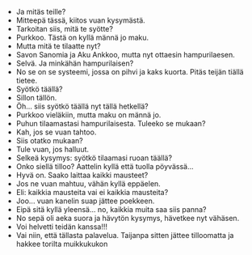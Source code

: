- Ja mitäs teille?
- Mitteepä tässä, kiitos vuan kysymästä.
- Tarkoitan siis, mitä te syötte?
- Purkkoo. Tästä on kyllä männä jo maku.
- Mutta mitä te tilaatte nyt?
- Savon Sanomia ja Aku Ankkoo, mutta nyt ottaesin hampurilaesen.
- Selvä. Ja minkähän hampurilaisen?
- No se on se systeemi, jossa on pihvi ja kaks kuorta. Pitäs teijän tiällä tietee.
- Syötkö täällä?
- Sillon tällön.
- Öh... siis syötkö täällä nyt tällä hetkellä?
- Purkkoo vieläkiin, mutta maku on männä jo.
- Puhun tilaamastasi hampurilaisesta. Tuleeko se mukaan?
- Kah, jos se vuan tahtoo.
- Siis otatko mukaan?
- Tule vuan, jos halluut.
- Selkeä kysymys: syötkö tilaamasi ruoan täällä?
- Onko siellä tilloo? Aattelin kyllä että tuolla pöyvässä...
- Hyvä on. Saako laittaa kaikki mausteet?
- Jos ne vuan mahtuu, vähän kyllä eppäelen.
- Eli: kaikkia mausteita vai ei kaikkia mausteita?
- Joo... vuan kanelin suap jättee poekkeen.
- Eipä sitä kyllä yleensä... no, kaikkia muita saa siis panna?
- No sepä oli aeka suora ja hävytön kysymys, hävetkee nyt vähäsen.
- Voi helvetti teidän kanssa!!!
- Vai niin, että tällasta palavelua. Taijanpa sitten jättee tilloomatta ja hakkee torilta muikkukukon
